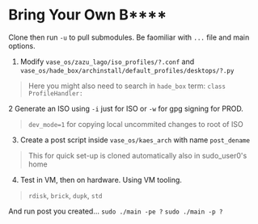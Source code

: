 # Bring Your Own B****

Clone then run `-u` to pull submodules. Be faomiliar with `...` file and main options.

1. Modify `vase_os/zazu_lago/iso_profiles/?.conf` and `vase_os/hade_box/archinstall/default_profiles/desktops/?.py` 

> Here you might also need to search in `hade_box` term: `class ProfileHandler:` 

2 Generate an ISO using `-i` just for ISO or `-w` for gpg signing for PROD.

> `dev_mode=1` for copying local uncommited changes to root of ISO

3. Create a post script inside `vase_os/kaes_arch` with name `post_dename`

> This for quick set-up is cloned automatically also in sudo_user0's home

4. Test in VM, then on hardware. Using VM tooling.

> `rdisk`, `brick`, `dupk`, `std`

And run post you created... `sudo ./main -pe ?` `sudo ./main -p ?`
